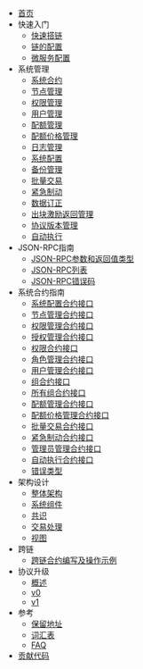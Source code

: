 - [首页](index.md)
- 快速入门
    - [快速搭链](chain/getting_started.md)
    - [链的配置](chain/config_tool.md)
    - [微服务配置](chain/service_config.md)
- 系统管理
    - [系统合约](system_management/contracts.md)
    - [节点管理](system_management/node.md)
    - [权限管理](system_management/permission.md)
    - [用户管理](system_management/user.md)
    - [配额管理](system_management/quota.md)
    - [配额价格管理](system_management/price.md)
    - [日志管理](system_management/log.md)
    - [系统配置](system_management/sys.md)
    - [备份管理](system_management/snapshot.md)
    - [批量交易](system_management/batch_tx.md)
    - [紧急制动](system_management/emergency_brake.md)
    - [数据订正](system_management/amend.md)
    - [出块激励返回管理](system_management/fee_back.md)
    - [协议版本管理](system_management/version.md)
    - [自动执行](system_management/auto_exec.md)
- JSON-RPC指南
    - [JSON-RPC参数和返回值类型](rpc_guide/rpc-types.md)
    - [JSON-RPC列表](rpc_guide/rpc.md)
    - [JSON-RPC错误码](rpc_guide/rpc_error_code.md)
- 系统合约指南
    - [系统配置合约接口](contracts_guide/sys.md)
    - [节点管理合约接口](contracts_guide/node.md)
    - [权限管理合约接口](contracts_guide/permission_management.md)
    - [授权管理合约接口](contracts_guide/auth.md)
    - [权限合约接口](contracts_guide/permission.md)
    - [角色管理合约接口](contracts_guide/role_management.md)
    - [用户管理合约接口](contracts_guide/group_management.md)
    - [组合约接口](contracts_guide/group.md)
    - [所有组合约接口](contracts_guide/all_groups.md)
    - [配额管理合约接口](contracts_guide/quota_manager.md)
    - [配额价格管理合约接口](contracts_guide/quota_price.md)
    - [批量交易合约接口](contracts_guide/batch.md)
    - [紧急制动合约接口](contracts_guide/emergency_brake.md)
    - [管理员管理合约接口](contracts_guide/admin.md)
    - [自动执行合约接口](contracts_guide/auto_exec.md)
    - [错误类型](contracts_guide/error.md)
- 架构设计
    - [整体架构](architecture/architecture.md)
    - [系统组件](architecture/components.md)
    - [共识](architecture/consensus.md)
    - [交易处理](architecture/transaction_process.md)
    - [视图](architecture/view.md)
- 跨链
    - [跨链合约编写及操作示例](crosschain/crosschain_contract_example.md)
- 协议升级
    - [概述](protocol_upgrade/overview.md)
    - [v0](protocol_upgrade/v0.md)
    - [v1](protocol_upgrade/v1.md)
- 参考
    - [保留地址](reference/addresses.md)
    - [词汇表](reference/glossary.md)
    - [FAQ](reference/faq.md)
- [贡献代码](contributing.md)
